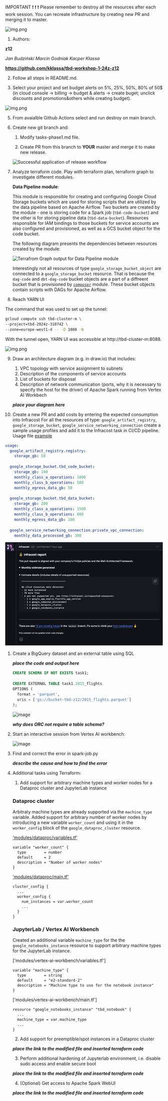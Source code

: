 IMPORTANT ❗ ❗ ❗ Please remember to destroy all the resources after each work session. You can recreate infrastructure by creating new PR and merging it to master.

![img.png](doc/figures/destroy.png)

1. Authors:

**z12**

*Jan Budziński*
*Marcin Godniak*
*Kacper Klassa*

**https://github.com/kklassa/tbd-workshop-1-24z-z12**

2. Follow all steps in README.md.

3. Select your project and set budget alerts on 5%, 25%, 50%, 80% of 50$ (in cloud console -> billing -> budget & alerts -> create buget; unclick discounts and promotions&others while creating budget).

  ![img.png](doc/figures/discounts.png)

5. From avaialble Github Actions select and run destroy on main branch.

6. Create new git branch and:
    1. Modify tasks-phase1.md file.

    2. Create PR from this branch to **YOUR** master and merge it to make new release.

    ![Successful application of release workflow](doc/figures/ga-release-workflow-success.png)


7. Analyze terraform code. Play with terraform plan, terraform graph to investigate different modules.

    **Data Pipeline module**:

    This module is responsible for creating and configuring Google Cloud Storage buckets which are used for
    storing scripts that are utilized by the data pipeline based on Apache Airflow. Two buckets are created
    by the module - one is storing code for a Spark job (`tbd-code-bucket`) and the other is for storing
    pipeline data (`tbd-data-bucket`). Resources responsible for IAM bindings to those buckets for service
    accounts are also configured and provisioned, as well as a GCS bucket object for the code bucket.

    The following diagram presents the dependencies between resources created by the module:

    ![Terrafrom Graph output for Data Pipeline module](doc/figures/data-pipeline-graph.png)

    Interestingly not all resources of type `google_storage_bucket_object` are connected to a `google_storage_bucket` resource. That is because the `dag-code` and `dbt-dag-code` bucket objects are a part of a diffreent bucket that is provisioned by [`composer`](modules/composer/) module. These bucket objects contain scripts with DAGs for Apache Airflow.



8. Reach YARN UI

  The command that was used to set up the tunnel:
  ```bash
  gcloud compute ssh tbd-cluster-m \
  --project=tbd-2024z-310742 \
  --zone=europe-west1-d -- -D 1080 -N
  ```
  With the tunnel open, YARN UI was accessible at http://tbd-cluster-m:8088.

  ![img.png](doc/figures/yarn_ui.png)

9.  Draw an architecture diagram (e.g. in draw.io) that includes:
    1. VPC topology with service assignment to subnets
    2. Description of the components of service accounts
    3. List of buckets for disposal
    4. Description of network communication (ports, why it is necessary to specify the host for the driver) of Apache Spark running from Vertex AI Workbech

    ***place your diagram here***

10. Create a new PR and add costs by entering the expected consumption into Infracost
For all the resources of type: `google_artifact_registry`, `google_storage_bucket`, `google_service_networking_connection`
create a sample usage profiles and add it to the Infracost task in CI/CD pipeline. Usage file [example](https://github.com/infracost/infracost/blob/master/infracost-usage-example.yml)

```yaml
usage:
  google_artifact_registry.registry:
    storage_gb: 50

  google_storage_bucket.tbd_code_bucket:
    storage_gb: 100
    monthly_class_a_operations: 1000
    monthly_class_b_operations: 500
    monthly_egress_data_gb: 50

  google_storage_bucket.tbd_data_bucket:
    storage_gb: 200
    monthly_class_a_operations: 1500
    monthly_class_b_operations: 800
    monthly_egress_data_gb: 100

  google_service_networking_connection.private_vpc_connection:
    monthly_data_processed_gb: 300
```

![img.png](doc/figures/infracost.png)

1.  Create a BigQuery dataset and an external table using SQL

    ***place the code and output here***
    ``` sql
    CREATE SCHEMA IF NOT EXISTS task1;

    CREATE EXTERNAL TABLE task1.2015_flights
    OPTIONS (
      format = 'parquet',
      uris = ['gs://bucket-tbd-z12/2015_flights.parquet']
    );
    ```
    ![image](https://github.com/user-attachments/assets/5ed43a3c-eb4e-4317-8a95-3b33453e597e)

    ***why does ORC not require a table schema?***


12. Start an interactive session from Vertex AI workbench:

    ![image](https://github.com/user-attachments/assets/aa288a12-2dcb-49fb-bfd8-55c7740d40b6)


13. Find and correct the error in spark-job.py

    ***describe the cause and how to find the error***

14. Additional tasks using Terraform:

    1. Add support for arbitrary machine types and worker nodes for a Dataproc cluster and JupyterLab instance

    ### Dataproc cluster

    Arbitraty machine types are already supported via the `machine_type` variable. Added support for arbitrary number of worker nodes by introducing a new variable `worker_count` and using it in the `worker_config` block of the `google_dataproc_cluster` resource.

    ['modules/dataproc/variables.tf'](modules/dataproc/variables.tf)

    ```
    variable "worker_count" {
      type        = number
      default     = 2
      description = "Number of worker nodes"
    }
    ```

    ['modules/dataproc/main.tf'](modules/dataproc/main.tf)

    ```
    cluster_config {
      ...
      worker_config {
        num_instances = var.worker_count
        ...
      }
    }
    ```

    ### JupyterLab / Vertex AI Workbench

    Created an additional variable `machine_type` for the the `google_notebooks_instance` resource to support arbitrary machine types for the JupyterLab instance.

    ['modules/vertex-ai-workbench/variables.tf']

    ```
    variable "machine_type" {
      type        = string
      default     = "e2-standard-2"
      description = "Machine type to use for the notebook instance"
    }
    ```

    ['modules/vertex-ai-workbench/main.tf']

    ```
    resource "google_notebooks_instance" "tbd_notebook" {
      ...
      machine_type = var.machine_type
      ...
    }
    ```

    2. Add support for preemptible/spot instances in a Dataproc cluster

    ***place the link to the modified file and inserted terraform code***

    3. Perform additional hardening of Jupyterlab environment, i.e. disable sudo access and enable secure boot

    ***place the link to the modified file and inserted terraform code***

    4. (Optional) Get access to Apache Spark WebUI

    ***place the link to the modified file and inserted terraform code***
